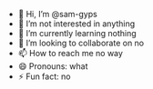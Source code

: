 - 👋 Hi, I’m @sam-gyps
- 👀 I’m not interested in anything 
- 🌱 I’m currently learning nothing
- 💞️ I’m looking to collaborate on no
- 📫 How to reach me no way
- 😄 Pronouns: what
- ⚡ Fun fact: no
